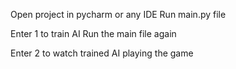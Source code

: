 Open project in pycharm or any IDE
Run main.py file

Enter 1 to train AI
Run the main file again

Enter 2 to watch trained AI playing the game
